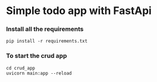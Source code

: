 # Simple todo app with FastApi

### Install all the requirements

```
pip install -r requirements.txt
```

### To start the crud app
```
cd crud_app
uvicorn main:app --reload
```

